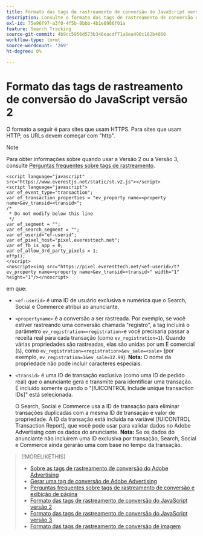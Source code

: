 ```yaml
---
title: Formato das tags de rastreamento de conversão do JavaScript versão 2
description: Consulte o formato das tags de rastreamento de conversão do JavaScript versão 2.
exl-id: 75e96f97-a3f0-4f5b-8bbb-4b1e8986f01a
feature: Search Tracking
source-git-commit: 4b9cc5956d573b346eacdf71a8ea490c162b4660
workflow-type: tm+mt
source-wordcount: '269'
ht-degree: 0%

---
```


# Formato das tags de rastreamento de conversão do JavaScript versão 2

O formato a seguir é para sites que usam HTTPS. Para sites que usam HTTP, os URLs devem começar com &quot;http&quot;.

>[!NOTE]
>
>Para obter informações sobre quando usar a Versão 2 ou a Versão 3, consulte [Perguntas frequentes sobre tags de rastreamento](/help/search-social-commerce/tracking/faqs-conversion-page-view-tracking-tags.md).

```
<script language="javascript" src="https://www.everestjs.net/static/st.v2.js"></script>
<script language="javascript">
var ef_event_type="transaction";
var ef_transaction_properties = "ev_property name=<property name>&ev_transid=<transid>";
/*
 * Do not modify below this line
 */
var ef_segment = "";
var ef_search_segment = "";
var ef_userid="ef-userid";
var ef_pixel_host="pixel.everesttech.net";
var ef_fb_is_app = 0;
var ef_allow_3rd_party_pixels = 1;
effp();
</script>
<noscript><img src="https://pixel.everesttech.net/<ef-userid>/t?ev_property name=<property name>&ev_transid=<transid>" width="1" height="1"/></noscript>
```

em que:

* `<ef-userid>` é uma ID de usuário exclusiva e numérica que o Search, Social e Commerce atribui ao anunciante.

* `<propertyname>` é a conversão a ser rastreada. Por exemplo, se você estiver rastreando uma conversão chamada &quot;registro&quot;, a tag incluirá o parâmetro `ev_registration=<registration>`e você precisaria passar a receita real para cada transação (como `ev_registration=1`). Quando várias propriedades são rastreadas, elas são unidas por um E comercial (`&`), como `ev_registration=<registration>&ev_sale=<sale>` (por exemplo, `ev_registration=1&ev_sale=12.99`). **Nota:**  O nome da propriedade não pode incluir caracteres especiais.

* `<transid>` é uma ID de transação exclusiva (como uma ID de pedido real) que o anunciante gera e transmite para identificar uma transação. É incluído somente quando o &quot;[!UICONTROL Include unique transaction IDs]&quot; está selecionada.

  O Search, Social e Commerce usa a ID de transação para eliminar transações duplicadas com a mesma ID de transação e valor de propriedade. A ID da transação está incluída na variável [!UICONTROL Transaction Report], que você pode usar para validar dados no Adobe Advertising com os dados do anunciante. **Nota:** Se os dados do anunciante não incluírem uma ID exclusiva por transação, Search, Social e Commerce ainda gerarão uma com base no tempo da transação.

<!-- add more links -->

>[!MORELIKETHIS]
>
>* [Sobre as tags de rastreamento de conversão do Adobe Advertising](/help/search-social-commerce/tracking/conversion-tracking-advertising.md)
>* [Gerar uma tag de conversão de Adobe Advertising](/help/search-social-commerce/tools/conversion-tag-generate.md)
>* [Perguntas frequentes sobre tags de rastreamento de conversão e exibição de página](/help/search-social-commerce/tracking/faqs-conversion-page-view-tracking-tags.md)
>* [Formato das tags de rastreamento de conversão do JavaScript versão 2](format-conversion-tag-jsv2.md)
>* [Formato das tags de rastreamento de conversão do JavaScript versão 3](format-conversion-tag-jsv3.md)
>* [Formato das tags de rastreamento de conversão de imagem](format-conversion-tag-image.md)
